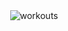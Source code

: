 <div align="center">
  <img src="https://pj-workouts.vercel.app/workouts.svg" alt="workouts" />
</div>
